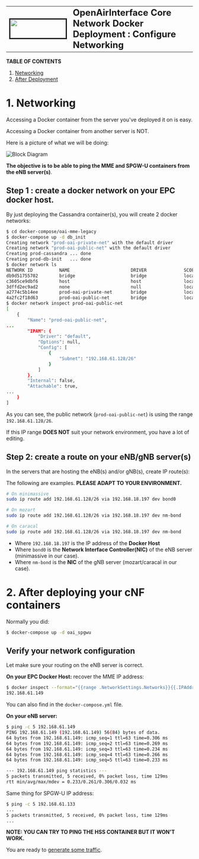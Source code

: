 <table style="border-collapse: collapse; border: none;">
  <tr style="border-collapse: collapse; border: none;">
    <td style="border-collapse: collapse; border: none;">
      <a href="http://www.openairinterface.org/">
         <img src="./images/oai_final_logo.png" alt="" border=3 height=50 width=150>
         </img>
      </a>
    </td>
    <td style="border-collapse: collapse; border: none; vertical-align: center;">
      <b><font size = "5">OpenAirInterface Core Network Docker Deployment : Configure Networking</font></b>
    </td>
  </tr>
</table>


**TABLE OF CONTENTS**

1.  [Networking](#1-networking)
2.  [After Deployment](#2-after-deploying-your-cnf-containers)


# 1. Networking #

Accessing a Docker container from the server you've deployed it on is easy.

Accessing a Docker container from another server is NOT.

Here is a picture of what we will be doing:

![Block Diagram](./images/OAICN-Network-Deployment-Explanation.png)

**The objective is to be able to ping the MME and SPGW-U containers from the eNB server(s)**.


## Step 1 : create a docker network on your EPC docker host. ##

By just deploying the Cassandra container(s), you will create 2 docker networks:

```bash
$ cd docker-compose/oai-mme-legacy
$ docker-compose up -d db_init
Creating network "prod-oai-private-net" with the default driver
Creating network "prod-oai-public-net" with the default driver
Creating prod-cassandra ... done
Creating prod-db-init   ... done
$ docker network ls
NETWORK ID          NAME                       DRIVER              SCOPE
db9d51755702        bridge                     bridge              local
c3605ce9dbf6        host                       host                local
3dffd2ec9ad2        none                       null                local
a2774c5b14ee        prod-oai-private-net       bridge              local
4a2fc2f18d63        prod-oai-public-net        bridge              local
$ docker network inspect prod-oai-public-net 
[
    {
        "Name": "prod-oai-public-net",
...
        "IPAM": {
            "Driver": "default",
            "Options": null,
            "Config": [
                {
                    "Subnet": "192.168.61.128/26"
                }
            ]
        },
        "Internal": false,
        "Attachable": true,
...
    }
]
```

As you can see, the public network (`prod-oai-public-net`) is using the range `192.168.61.128/26`.

If this IP range **DOES NOT** suit your network environment, you have a lot of editing.

## Step 2: create a route on your eNB/gNB server(s) ##

In the servers that are hosting the eNB(s) and/or gNB(s), create IP route(s):

The following are examples. **PLEASE ADAPT TO YOUR ENVIRONMENT.**

```bash
# On minimassive
sudo ip route add 192.168.61.128/26 via 192.168.18.197 dev bond0

# On mozart
sudo ip route add 192.168.61.128/26 via 192.168.18.197 dev nm-bond

# On caracal
sudo ip route add 192.168.61.128/26 via 192.168.18.197 dev nm-bond
```

- Where `192.168.18.197` is the IP address of the **Docker Host**
- Where `bond0` is the **Network Interface Controller(NIC)** of the eNB server (minimassive in our case).
- Where `nm-bond` is the **NIC** of the gNB server (mozart/caracal in our case).

# 2. After deploying your cNF containers #

Normally you did:

```bash
$ docker-compose up -d oai_spgwu
```

## Verify your network configuration ##

Let make sure your routing on the eNB server is correct.

**On your EPC Docker Host:** recover the MME IP address:

```bash
$ docker inspect --format="{{range .NetworkSettings.Networks}}{{.IPAddress}}{{end}}" prod-oai-mme
192.168.61.149
```

You can also find in the `docker-compose.yml` file.

**On your eNB server:**

```bash
$ ping -c 5 192.168.61.149
PING 192.168.61.149 (192.168.61.149) 56(84) bytes of data.
64 bytes from 192.168.61.149: icmp_seq=1 ttl=63 time=0.306 ms
64 bytes from 192.168.61.149: icmp_seq=2 ttl=63 time=0.269 ms
64 bytes from 192.168.61.149: icmp_seq=3 ttl=63 time=0.234 ms
64 bytes from 192.168.61.149: icmp_seq=4 ttl=63 time=0.266 ms
64 bytes from 192.168.61.149: icmp_seq=5 ttl=63 time=0.233 ms

--- 192.168.61.149 ping statistics ---
5 packets transmitted, 5 received, 0% packet loss, time 129ms
rtt min/avg/max/mdev = 0.233/0.261/0.306/0.032 ms
```

Same thing for SPGW-U IP address:

```bash
$ ping -c 5 192.168.61.133
...
5 packets transmitted, 5 received, 0% packet loss, time 129ms
...
```

**NOTE: YOU CAN TRY TO PING THE HSS CONTAINER BUT IT WON'T WORK.**

You are ready to [generate some traffic](./GENERATE_TRAFFIC.md).
